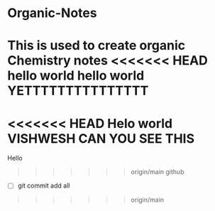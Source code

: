 # Organic-Notes
This is used to create organic Chemistry notes
<<<<<<< HEAD
hello world
 hello world 
 YETTTTTTTTTTTTTTT 
=======

<<<<<<< HEAD
Helo world
VISHWESH CAN YOU SEE THIS
=======
Hello

>>>>>>> origin/main
github 



- [ ] git commit add all
>>>>>>> origin/main
